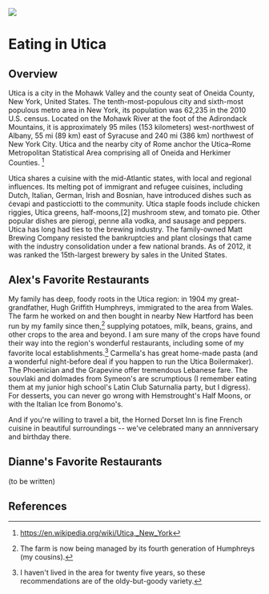 <a href="https://essays.juncture-digital.org"><img src="https://jstor-labs.github.io/juncture/images/ve-button.png"></a>

<param ve-config 
       title="Utica" 
       author="Alex (and hopefully Dianne)" 
       layout="vtl" banner="https://alexbrymer.github.io/juncture-site/images/Utica_WV_banner.jpeg">

# Eating in Utica

<param ve-map center="Q2495519" zoom="8">

## Overview

<param ve-entity eid="Q2495519" title="Utica">
<param ve-entity eid="Q9049730" title="New Hartford">
<param ve-entity eid="Q6586" title="Rome">

Utica is a city in the Mohawk Valley and the county seat of Oneida County, New York, United States. The tenth-most-populous city and sixth-most populous metro area in New York, its population was 62,235 in the 2010 U.S. census. Located on the Mohawk River at the foot of the Adirondack Mountains, it is approximately 95 miles (153 kilometers) west-northwest of Albany, 55 mi (89 km) east of Syracuse and 240 mi (386 km) northwest of New York City. Utica and the nearby city of Rome anchor the Utica–Rome Metropolitan Statistical Area comprising all of Oneida and Herkimer Counties. [^1]
<param ve-map primary center="Q2495519" zoom="11" prefer-geojson>
<param ve-image iiif region="1,1,521,463" url="https://upload.wikimedia.org/wikipedia/commons/c/c0/Utica_97_002.jpg">

Utica shares a cuisine with the mid-Atlantic states, with local and regional influences. Its melting pot of immigrant and refugee cuisines, including Dutch, Italian, German, Irish and Bosnian, have introduced dishes such as ćevapi and pasticciotti to the community. Utica staple foods include chicken riggies, Utica greens, half-moons,[2] mushroom stew, and tomato pie. Other popular dishes are pierogi, penne alla vodka, and sausage and peppers. Utica has long had ties to the brewing industry. The family-owned Matt Brewing Company resisted the bankruptcies and plant closings that came with the industry consolidation under a few national brands. As of 2012, it was ranked the 15th-largest brewery by sales in the United States.
<param ve-image
       fit="contain"
       url="https://www.syracuse.com/resizer/tINgX5QXGBAQWCbtbrmheNep3FE=/700x0/smart/advancelocal-adapter-image-uploads.s3.amazonaws.com/expo.advance.net/img/c9b2ccbadd/width2048/e5d_hemstroughtsbakeriesutica3.jpeg"
       description='Yum.'>

## Alex's Favorite Restaurants

My family has deep, foody roots in the Utica region: in 1904 my great-grandfather, Hugh Griffith Humphreys, immigrated to the area from Wales.  The farm he worked on and then bought in nearby New Hartford has been run by my family since then,[^3] supplying potatoes, milk, beans, grains, and other crops to the area and beyond.  I am sure many of the crops have found their way into the region's wonderful restaurants, including some of my favorite local establishments.[^4]  Carmella's has great home-made pasta (and a wonderful night-before deal if you happen to run the Utica Boilermaker).  The Phoenician and the Grapevine offer tremendous Lebanese fare.  The souvlaki and dolmades from Symeon's are scrumptious (I remember eating them at my junior high school's Latin Club Saturnalia party, but I digress).  For desserts, you can never go wrong with Hemstrought's Half Moons, or with the Italian Ice from Bonomo's.
<param ve-map show-labels center="Q9049730" zoom="12">
<param ve-map-layer geojson url="utica-restaurants.json">

And if you're willing to travel a bit, the Horned Dorset Inn is fine French cuisine in beautiful surroundings -- we've celebrated many an annniversary and birthday there.
<param ve-map show-labels center="Q6526148" zoom="16">
<param ve-map-layer geojson url="utica-restaurants.json">

## Dianne's Favorite Restaurants

(to be written)

## References

[^1]:  https://en.wikipedia.org/wiki/Utica,_New_York
[^2]: Half moon cookies are not to be confused with the far-inferior black-and-white cookies <a href="https://www.youtube.com/watch?v=dR9wi3q6d8o">about which Seinfeld rhapsodized</a>.
[^3]: The farm is now being managed by its fourth generation of Humphreys (my cousins).
[^4]: I haven't lived in the area for twenty five years, so these recommendations are of the oldy-but-goody variety.
